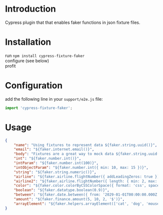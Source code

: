 # Introduction

Cypress plugin that that enables faker functions in json fixture files.

# Installation

run `npm install cypress-fixture-faker`<br>
configure (see below)<br>
profit

# Configuration

add the following line in your `support/e2e.js` file:
```JavaScript
import 'cypress-fixture-faker';
```

# Usage
```JSON
{
    "name": "Using fixtures to represent data ${faker.string.uuid()}",
    "email": "${faker.internet.email()}",
    "body": "Fixtures are a great way to mock data ${faker.string.uuid()} for responses to routes",
    "int": "${faker.number.int()}",
    "intParam": "${faker.number.int(100)}",
    "intObjectParam": "${faker.number.int({ min: 10, max: 15 })}",
    "string": "${faker.string.numeric()}",
    "airline": "${faker.airline.flightNumber({ addLeadingZeros: true })}",
    "airline2": "${faker.airline.flightNumber({ length: { min: 2, max: 3 } })}",
    "color": "${faker.color.colorByCSSColorSpace({ format: 'css', space: 'display-p3' })}",
    "boolean": "${faker.datatype.boolean(0.9)}",
    "between": "${faker.date.between({ from: '2029-01-01T00:00:00.000Z', to: '2030-01-01T00:00:00.000Z' })}",
    "amount": "${faker.finance.amount(5, 10, 2, '$')}",
    "arrayElement": "${faker.helpers.arrayElement(['cat', 'dog', 'mouse'])}"
}
```